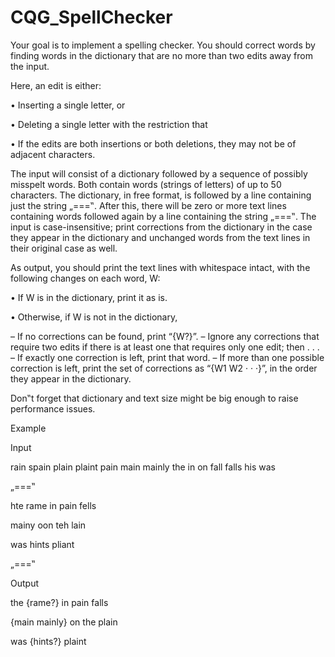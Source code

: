 # CQG_SpellChecker

Your goal is to implement a spelling checker. You should correct words by finding words in the dictionary that are no more than two edits away from the input.

Here, an edit is either:

• Inserting a single letter, or

• Deleting a single letter
with the restriction that

• If the edits are both insertions or both deletions, they may not be of adjacent characters.

The input will consist of a dictionary followed by a sequence of possibly misspelt words. Both contain words (strings of letters) of up to 50 characters. The dictionary, in free format, is followed by a line containing just the string „===‟. After this, there will be zero or more text lines containing words followed again by a line containing the string „===‟. The input is case-insensitive; print corrections from the dictionary in the case they appear in the dictionary and unchanged words from the text lines in their original case as well.

As output, you should print the text lines with whitespace intact, with the following changes on each word, W:

• If W is in the dictionary, print it as is.

• Otherwise, if W is not in the dictionary,

– If no corrections can be found, print “{W?}”.
– Ignore any corrections that require two edits if there is at least one that requires only one edit; then . . .
– If exactly one correction is left, print that word.
– If more than one possible correction is left, print the set of corrections as “{W1 W2 · · ·}”, in the order they appear in the dictionary.

Don‟t forget that dictionary and text size might be big enough to raise performance issues.

Example

Input

rain spain plain plaint pain main mainly
the in on fall falls his was

„===‟

hte rame in pain fells

mainy oon teh lain

was hints pliant

„===‟


Output

the {rame?} in pain falls

{main mainly} on the plain

was {hints?} plaint

